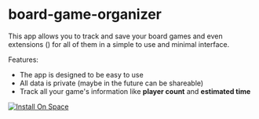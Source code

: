# board-game-organizer

This app allows you to track and save your board games and even extensions () for all of them in a simple to use and minimal interface.

Features:
- The app is designed to be easy to use
- All data is private (maybe in the future can be shareable)
- Track all your game's information like **player count** and **estimated time**

[![Install On Space](https://deta.space/buttons/light.svg)](https://deta.space/discovery/@macro21kgb/gameorganizer)

